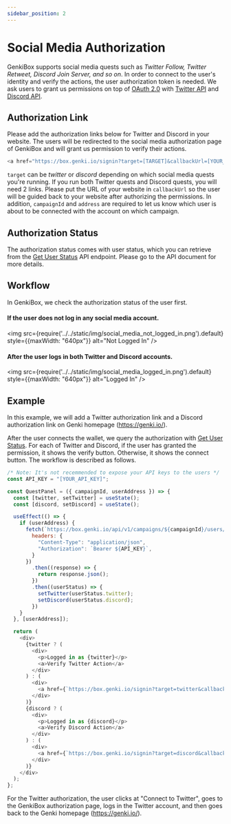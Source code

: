 ```yaml
---
sidebar_position: 2
---
```


# Social Media Authorization

GenkiBox supports social media quests such as _Twitter Follow, Twitter Retweet, Discord Join Server, and so on_. In order to connect to the user's identity and verify the actions, the user authorization token is needed. We ask users to grant us permissions on top of [OAuth 2.0](https://oauth.net/2/) with [Twitter API](https://developer.twitter.com/en/docs/twitter-api/getting-started/about-twitter-api) and [Discord API](https://discord.com/developers/docs/intro).

## Authorization Link

Please add the authorization links below for Twitter and Discord in your website. The users will be redirected to the social media authorization page of GenkiBox and will grant us permission to verify their actions.

```javascript
<a href="https://box.genki.io/signin?target=[TARGET]&callbackUrl=[YOUR_SITE_URL]&campaignId=[YOUR_CAMPAIGN_ID]&address=[USER_ADDRESS]">Connect</a>
```

`target` can be _twitter_ or _discord_ depending on which social media quests you're running. If you run both Twitter quests and Discord quests, you will need 2 links. Please put the URL of your website in `callbackUrl` so the user will be guided back to your website after authorizing the permissions. In addition, `campaignId` and `address` are required to let us know which user is about to be connected with the account on which campaign.

## Authorization Status

The authorization status comes with user status, which you can retrieve from the [Get User Status](/api/get-user-status) API endpoint. Please go to the API document for more details.

## Workflow

In GenkiBox, we check the authorization status of the user first.

#### If the user does not log in any social media account.

<img
  src={require('../../static/img/social_media_not_logged_in.png').default}
  style={{maxWidth: "640px"}}
  alt="Not Logged In"
/>

#### After the user logs in both Twitter and Discord accounts.

<img
  src={require('../../static/img/social_media_logged_in.png').default}
  style={{maxWidth: "640px"}}
  alt="Logged In"
/>

## Example

In this example, we will add a Twitter authorization link and a Discord authorization link on Genki homepage (https://genki.io/).

After the user connects the wallet, we query the authorization with [Get User Status](/api/get-user-status). For each of Twitter and Discord, if the user has granted the permission, it shows the verify button. Otherwise, it shows the connect button. The workflow is described as follows.

```javascript
/* Note: It's not recemmended to expose your API keys to the users */
const API_KEY = "[YOUR_API_KEY]";

const QuestPanel = ({ campaignId, userAddress }) => {
  const [twitter, setTwitter] = useState();
  const [discord, setDiscord] = useState();

  useEffect(() => {
    if (userAddress) {
      fetch(`https://box.genki.io/api/v1/campaigns/${campaignId}/users/${userAddress}`, {
        headers: {
          "Content-Type": "application/json",
          "Authorization": `Bearer ${API_KEY}`,
        }
      })
        .then((response) => {
          return response.json();
        })
        .then((userStatus) => {
          setTwitter(userStatus.twitter);
          setDiscord(userStatus.discord);
        })
    }
  }, [userAddress]);

  return (
    <div>
      {twitter ? (
        <div>
          <p>Logged in as {twitter}</p>
          <a>Verify Twitter Action</a>
        </div>
      ) : (
        <div>
          <a href={`https://box.genki.io/signin?target=twitter&callbackUrl=https://genki.io/&campaignId=${campaignId}&address=${userAddress}`}>Connect to Twitter</a>
        </div>
      )}
      {discord ? (
        <div>
          <p>Logged in as {discord}</p>
          <a>Verify Discord Action</a>
        </div>
      ) : (
        <div>
          <a href={`https://box.genki.io/signin?target=discord&callbackUrl=https://genki.io/&campaignId=${campaignId}&address=${userAddress}`}>Connect to Discord</a>
        </div>
      )}
    </div>
  );
};
```

For the Twitter authorization, the user clicks at "Connect to Twitter", goes to the GenkiBox authorization page, logs in the Twitter account, and then goes back to the Genki homepage (https://genki.io/).
